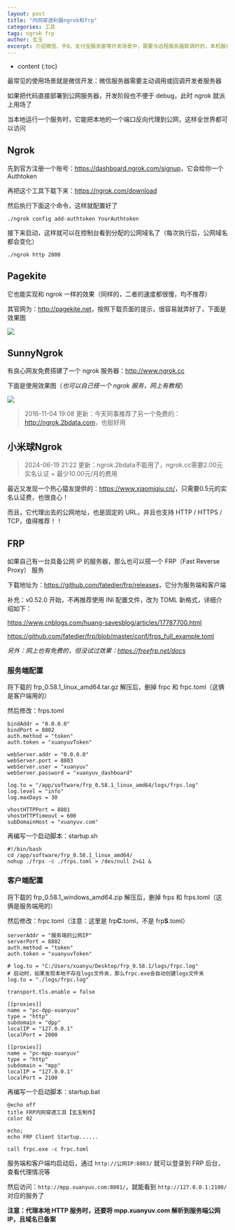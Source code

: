 ```yaml
---
layout: post
title: "内网穿透利器ngrok和frp"
categories: 工具
tags: ngrok frp
author: 玄玉
excerpt: 介绍微信、手Q、支付宝服务窗等开发场景中，需要与远程服务器联调时的，本机服务代理至互联网的工具。
---
```


* content
{:toc}


最常见的使用场景就是微信开发：微信服务器需要主动调用或回调开发者服务器

如果把代码直接部署到公网服务器，开发阶段也不便于 debug，此时 ngrok 就派上用场了

当本地运行一个服务时，它能把本地的一个端口反向代理到公网，这样全世界都可以访问

## Ngrok

先到官方注册一个账号：<https://dashboard.ngrok.com/signup>，它会给你一个 Authtoken

再把这个工具下载下来：<https://ngrok.com/download>

然后执行下面这个命令，这样就配置好了

```text
./ngrok config add-authtoken YourAuthtoken
```

接下来启动，这样就可以在控制台看到分配的公网域名了（每次执行后，公网域名都会变化）

```text
./ngrok http 2000
```

## Pagekite

它也能实现和 ngrok 一样的效果（同样的，二者的速度都很慢，均不推荐）

其官网为：<http://pagekite.net>，按照下载页面的提示，很容易就弄好了，下面是效果图

![](https://ae01.alicdn.com/kf/U6d92b228fecb449db4428bf3983d7b53r.png)

## SunnyNgrok

有良心网友免费搭建了一个 ngrok 服务器：<http://www.ngrok.cc>

下面是使用效果图（*也可以自己搭一个 ngrok 服务，网上有教程*）

![](https://ae01.alicdn.com/kf/Ua5d244ab18fd4ffd9773ef35fc511dben.png)

> 2016-11-04 19:08 更新：今天同事推荐了另一个免费的：<http://ngrok.2bdata.com>，也挺好用


## 小米球Ngrok

> 2024-06-19 21:22 更新：ngrok.2bdata不能用了，ngrok.cc需要2.00元实名认证 + 最少10.00元/月的费用

最近又发现一个热心猿友提供的：<https://www.xiaomiqiu.cn/>，只需要0.5元的实名认证费，也很良心！

而且，它代理出去的公网地址，也是固定的 URL，并且也支持 HTTP / HTTPS / TCP，值得推荐！！

## FRP

如果自己有一台具备公网 IP 的服务器，那么也可以搭一个 FRP（Fast Reverse Proxy） 服务

下载地址为：<https://github.com/fatedier/frp/releases>，它分为服务端和客户端

补充：v0.52.0 开始，不再推荐使用 INI 配置文件，改为 TOML 新格式，详细介绍如下：

<https://www.cnblogs.com/huang-savesblog/articles/17787700.html>

<https://github.com/fatedier/frp/blob/master/conf/frps_full_example.toml>

*另外：网上也有免费的，但没试过效果：<https://freefrp.net/docs>*

### 服务端配置

将下载的 frp_0.58.1_linux_amd64.tar.gz 解压后，删掉 frpc 和 frpc.toml（这俩是客户端用的）

然后修改：frps.toml

```properties
bindAddr = "0.0.0.0"
bindPort = 8802
auth.method = "token"
auth.token = "xuanyuvToken"

webServer.addr = "0.0.0.0"
webServer.port = 8803
webServer.user = "xuanyuv"
webServer.password = "xuanyuv_dashboard"

log.to = "/app/software/frp_0.58.1_linux_amd64/logs/frps.log"
log.level = "info"
log.maxDays = 30

vhostHTTPPort = 8801
vhostHTTPTimeout = 600
subDomainHost = "xuanyuv.com"
```

再编写一个启动脚本：startup.sh

```shell
#!/bin/bash
cd /app/software/frp_0.58.1_linux_amd64/
nohup ./frps -c ./frps.toml > /dev/null 2>&1 &
```

### 客户端配置

将下载的 frp_0.58.1_windows_amd64.zip 解压后，删掉 frps 和 frps.toml（这俩是服务端用的）

然后修改：frpc.toml（注意：这里是 frp**C**.toml，不是 frp**S**.toml）

```properties
serverAddr = "服务端的公网IP"
serverPort = 8802
auth.method = "token"
auth.token = "xuanyuvToken"

# log.to = "C:/Users/xuanyu/Desktop/frp_0.58.1/logs/frpc.log"
# 启动时，如果发现本地不存在logs文件夹，那么frpc.exe会自动创建logs文件夹
log.to = "./logs/frpc.log"

transport.tls.enable = false

[[proxies]]
name = "pc-dpp-xuanyuv"
type = "http"
subdomain = "dpp"
localIP = "127.0.0.1"
localPort = 2000

[[proxies]]
name = "pc-mpp-xuanyuv"
type = "http"
subdomain = "mpp"
localIP = "127.0.0.1"
localPort = 2100
```

再编写一个启动脚本：startup.bat

```text
@echo off
title FRP内网穿透工具【玄玉制作】
color 02

echo;
echo FRP Client Startup......

call frpc.exe -c frpc.toml
```

服务端和客户端均启动后，通过 `http://公网IP:8803/` 就可以登录到 FRP 后台，查看代理情况等

然后访问：`http://mpp.xuanyuv.com:8801/`，就能看到 `http://127.0.0.1:2100/` 对应的服务了

**注意：代理本地 HTTP 服务时，还要将 mpp.xuanyuv.com 解析到服务端公网IP，且域名已备案**